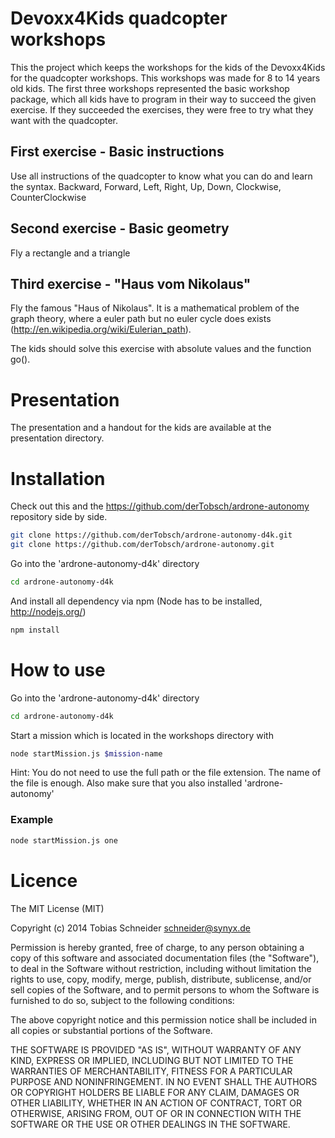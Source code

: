 # Devoxx4Kids quadcopter workshops

This the project which keeps the workshops for the kids of the Devoxx4Kids for the quadcopter workshops.
This workshops was made for 8 to 14 years old kids. The first three workshops represented the basic workshop package, 
which all kids have to program in their way to succeed the given exercise. If they succeeded the exercises, they were free
to try what they want with the quadcopter.


## First exercise - Basic instructions

Use all instructions of the quadcopter to know what you can do and learn the syntax.
Backward, Forward, Left, Right, Up, Down, Clockwise, CounterClockwise

## Second exercise - Basic geometry

Fly a rectangle and a triangle

## Third exercise - "Haus vom Nikolaus"

Fly the famous "Haus of Nikolaus". It is a mathematical problem of the graph theory,
where a euler path but no euler cycle does exists (http://en.wikipedia.org/wiki/Eulerian_path).

The kids should solve this exercise with absolute values and the function go().


# Presentation

The presentation and a handout for the kids are available at the presentation directory.


# Installation

Check out this and the https://github.com/derTobsch/ardrone-autonomy repository side by side.

```sh
git clone https://github.com/derTobsch/ardrone-autonomy-d4k.git
git clone https://github.com/derTobsch/ardrone-autonomy.git
```

Go into the 'ardrone-autonomy-d4k' directory
```sh
cd ardrone-autonomy-d4k
```

And install all dependency via npm (Node has to be installed, http://nodejs.org/)
```sh
npm install
```

# How to use

Go into the 'ardrone-autonomy-d4k' directory
```sh
cd ardrone-autonomy-d4k
```

Start a mission which is located in the workshops directory with
```sh
node startMission.js $mission-name
```

Hint: You do not need to use the full path or the file extension. The name of the file is enough. 
Also make sure that you also installed 'ardrone-autonomy'


### Example
```sh
node startMission.js one
```

# Licence

The MIT License (MIT)

Copyright (c) 2014 Tobias Schneider <schneider@synyx.de>

Permission is hereby granted, free of charge, to any person obtaining a copy
of this software and associated documentation files (the "Software"), to deal
in the Software without restriction, including without limitation the rights
to use, copy, modify, merge, publish, distribute, sublicense, and/or sell
copies of the Software, and to permit persons to whom the Software is
furnished to do so, subject to the following conditions:

The above copyright notice and this permission notice shall be included in all
copies or substantial portions of the Software.

THE SOFTWARE IS PROVIDED "AS IS", WITHOUT WARRANTY OF ANY KIND, EXPRESS OR
IMPLIED, INCLUDING BUT NOT LIMITED TO THE WARRANTIES OF MERCHANTABILITY,
FITNESS FOR A PARTICULAR PURPOSE AND NONINFRINGEMENT. IN NO EVENT SHALL THE
AUTHORS OR COPYRIGHT HOLDERS BE LIABLE FOR ANY CLAIM, DAMAGES OR OTHER
LIABILITY, WHETHER IN AN ACTION OF CONTRACT, TORT OR OTHERWISE, ARISING FROM,
OUT OF OR IN CONNECTION WITH THE SOFTWARE OR THE USE OR OTHER DEALINGS IN THE
SOFTWARE.